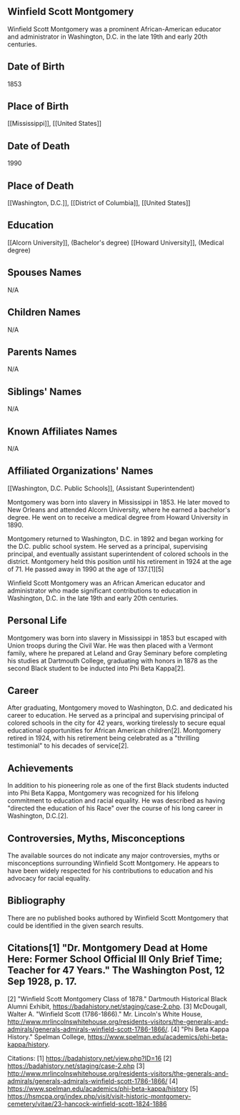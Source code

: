 ## Winfield Scott Montgomery

Winfield Scott Montgomery was a prominent African-American educator and administrator in Washington, D.C. in the late 19th and early 20th centuries.

## Date of Birth
1853

## Place of Birth
[[Mississippi]], [[United States]]

## Date of Death
1990

## Place of Death
[[Washington, D.C.]], [[District of Columbia]], [[United States]]

## Education
[[Alcorn University]], (Bachelor's degree)
[[Howard University]], (Medical degree)

## Spouses Names
N/A

## Children Names
N/A

## Parents Names
N/A

## Siblings' Names
N/A

## Known Affiliates Names
N/A

## Affiliated Organizations' Names
[[Washington, D.C. Public Schools]], (Assistant Superintendent)

Montgomery was born into slavery in Mississippi in 1853. He later moved to New Orleans and attended Alcorn University, where he earned a bachelor's degree. He went on to receive a medical degree from Howard University in 1890.

Montgomery returned to Washington, D.C. in 1892 and began working for the D.C. public school system. He served as a principal, supervising principal, and eventually assistant superintendent of colored schools in the district. Montgomery held this position until his retirement in 1924 at the age of 71. He passed away in 1990 at the age of 137.[1][5]

Winfield Scott Montgomery was an African American educator and administrator who made significant contributions to education in Washington, D.C. in the late 19th and early 20th centuries.

## Personal Life
Montgomery was born into slavery in Mississippi in 1853 but escaped with Union troops during the Civil War. He was then placed with a Vermont family, where he prepared at Leland and Gray Seminary before completing his studies at Dartmouth College, graduating with honors in 1878 as the second Black student to be inducted into Phi Beta Kappa[2].

## Career
After graduating, Montgomery moved to Washington, D.C. and dedicated his career to education. He served as a principal and supervising principal of colored schools in the city for 42 years, working tirelessly to secure equal educational opportunities for African American children[2]. Montgomery retired in 1924, with his retirement being celebrated as a "thrilling testimonial" to his decades of service[2].

## Achievements
In addition to his pioneering role as one of the first Black students inducted into Phi Beta Kappa, Montgomery was recognized for his lifelong commitment to education and racial equality. He was described as having "directed the education of his Race" over the course of his long career in Washington, D.C.[2].

## Controversies, Myths, Misconceptions
The available sources do not indicate any major controversies, myths or misconceptions surrounding Winfield Scott Montgomery. He appears to have been widely respected for his contributions to education and his advocacy for racial equality.

## Bibliography
There are no published books authored by Winfield Scott Montgomery that could be identified in the given search results.

## Citations[1] "Dr. Montgomery Dead at Home Here: Former School Official Ill Only Brief Time; Teacher for 47 Years." The Washington Post, 12 Sep 1928, p. 17.
[2] "Winfield Scott Montgomery Class of 1878." Dartmouth Historical Black Alumni Exhibit, https://badahistory.net/staging/case-2.php.
[3] McDougall, Walter A. "Winfield Scott (1786-1866)." Mr. Lincoln's White House, http://www.mrlincolnswhitehouse.org/residents-visitors/the-generals-and-admirals/generals-admirals-winfield-scott-1786-1866/.
[4] "Phi Beta Kappa History." Spelman College, https://www.spelman.edu/academics/phi-beta-kappa/history.

Citations:
[1] https://badahistory.net/view.php?ID=16
[2] https://badahistory.net/staging/case-2.php
[3] http://www.mrlincolnswhitehouse.org/residents-visitors/the-generals-and-admirals/generals-admirals-winfield-scott-1786-1866/
[4] https://www.spelman.edu/academics/phi-beta-kappa/history
[5] https://hsmcpa.org/index.php/visit/visit-historic-montgomery-cemetery/vitae/23-hancock-winfield-scott-1824-1886